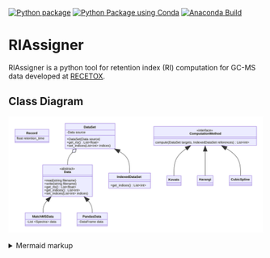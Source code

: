 [![Python package](https://github.com/hechth/RIAssigner/actions/workflows/python-package.yml/badge.svg)](https://github.com/hechth/RIAssigner/actions/workflows/python-package.yml)
[![Python Package using Conda](https://github.com/hechth/RIAssigner/actions/workflows/python-package-conda.yml/badge.svg?branch=main)](https://github.com/hechth/RIAssigner/actions/workflows/python-package-conda.yml)
[![Anaconda Build](https://github.com/hechth/RIAssigner/actions/workflows/anaconda.yml/badge.svg?branch=main)](https://github.com/hechth/RIAssigner/actions/workflows/anaconda.yml)
# RIAssigner
RIAssigner is a python tool for retention index (RI) computation for GC-MS data developed at [RECETOX](https://www.recetox.muni.cz/en).

## Class Diagram
<!-- generated by mermaid compile action - START -->
![~mermaid diagram 1~](/.resources/README-md-1.svg)
<details>
  <summary>Mermaid markup</summary>

```mermaid
classDiagram
    class MatchMSData{
        -List ~Spectra~ data
    }

    class PandasData {
        -DataFrame data
    }

    Data <|-- MatchMSData
    Data <|-- PandasData

    class Data{
        <<abstract>>
        +read(string filename)
        +write(string filename)
        +retention_times() List~float~
        +retention_indices() List~int~
    }


    class ComputationMethod{
        <<interface>>
        +compute(Data query, Data reference) List~int~

    }

    class Kovats {

    }
    class Harangi {

    }
    class CubicSpline {

    }

    ComputationMethod <|-- Kovats
    ComputationMethod <|-- Harangi
    ComputationMethod <|-- CubicSpline

```

</details>
<!-- generated by mermaid compile action - END -->
